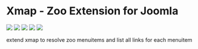 # Xmap - Zoo Extension for Joomla

![](https://img.shields.io/static/v1?label=Joomla&message=3.X&style=flat&logo=joomla&logoColor=orange&color=blue)
![](https://img.shields.io/github/release/z-index-net/joomla-plugin-xmap-zoo.svg)
![](https://img.shields.io/github/downloads/z-index-net/joomla-plugin-xmap-zoo/total.svg)
![](https://img.shields.io/badge/Maintained%3F-no-red.svg)
![](https://img.shields.io/github/license/z-index-net/joomla-plugin-xmap-zoo.svg)

extend xmap to resolve zoo menuitems and list all links for each menuitem

